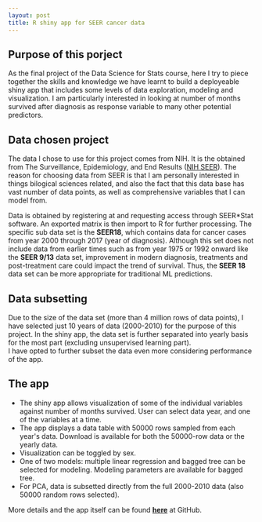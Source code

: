 ```yaml
---
layout: post
title: R shiny app for SEER cancer data
---
```

## Purpose of this porject
As the final project of the Data Science for Stats course, here I try to piece together the skills and knowledge we have learnt to build a deployeable shiny app that includes some levels of data exploration, modeling and visualization. I am particularly interested in looking at number of months survived after diagnosis as response variable to many other potential predictors.  

## Data chosen project
The data I chose to use for this project comes from NIH. It is the obtained from The Surveillance, Epidemiology, and End Results ([NIH SEER](https://seer.cancer.gov/data/access.html)). The reason for choosing data from SEER is that I am personally interested in things bilogical sciences related, and also the fact that this data base has vast number of data points, as well as comprehensive variables that I can model from. 

Data is obtained by registering at  and requesting access through SEER\*Stat software. An exported matrix is then import to R for further processing. The specific sub data set is the **SEER18**, which contains data for cancer cases from year 2000 through 2017 (year of diagnosis). Although this set does not include data from earlier times such as from year 1975 or 1992 onward like the **SEER 9/13** data set, improvement in modern diagnosis, treatments and post-treatment care could impact the trend of survival. Thus, the **SEER 18** data set can be more appropriate for traditional ML predictions.  

## Data subsetting
Due to the size of the data set (more than 4 million rows of data points), I have selected just 10 years of data (2000-2010) for the purpose of this project. In the shiny app, the data set is further separated into yearly basis for the most part (excluding unsupervised learning part).  
I have opted to further subset the data even more considering performance of the app. 

## The app
* The shiny app allows visualization of some of the individual variables against number of months survived. User can select data year, and one of the variables at a time. 
* The app displays a data table with 50000 rows sampled from each year's data. Download is available for both the 50000-row data or the yearly data.  
* Visualization can be toggled by sex.  
* One of two models: multiple linear regression and bagged tree can be selected for modeling. Modeling parameters are available for bagged tree.  
* For PCA, data is subsetted directly from the full 2000-2010 data (also 50000 random rows selected). 

More details and the app itself can be found [**here**](https://yz201906.github.io/SST558_final_project/) at GitHub.
